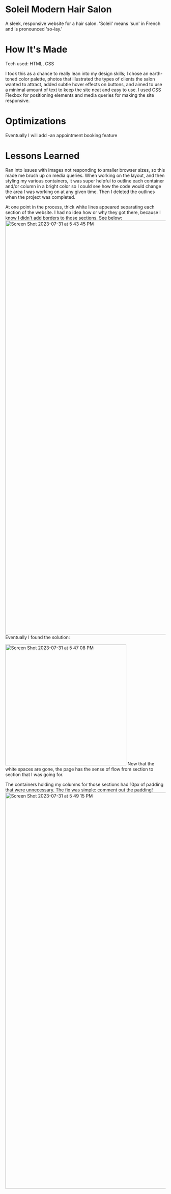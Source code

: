 # Soleil Modern Hair Salon
A sleek, responsive website for a hair salon. 'Soleil' means 'sun' in French and is pronounced 'so-lay.'

# How It's Made
Tech used: HTML, CSS

I took this as a chance to really lean into my design skills; I chose an earth-toned color palette, photos that illustrated the types of clients the 
salon wanted to attract, added subtle hover effects on buttons, and aimed to use a minimal amount of text to keep the site neat and easy to use.
I used CSS Flexbox for positioning elements and media queries for making the site responsive. 

# Optimizations
Eventually I will add
-an appointment booking feature

# Lessons Learned
Ran into issues with images not responding to smaller browser sizes, so this made me brush up on media queries.
When working on the layout, and then styling my various containers, it was super helpful to outline each container and/or column in a bright color
so I could see how the code would change the area I was working on at any given time. Then I deleted the outlines when the project was completed.

At one point in the process, thick white lines appeared separating each section of the website. I had no idea how or why they got there, because I know I didn't add borders to those sections. See below:
 <img width="1300" alt="Screen Shot 2023-07-31 at 5 43 45 PM" src="https://github.com/efeld2015/efeld2015-hair-salon/assets/114758367/eb69f2b5-16f2-44db-a4b6-9283d47cb4c6">
Eventually I found the solution: 

<img width="380" alt="Screen Shot 2023-07-31 at 5 47 08 PM" src="https://github.com/efeld2015/efeld2015-hair-salon/assets/114758367/bcc433f9-40a6-4a01-903b-489054cd8280">
Now that the white spaces are gone, the page has the sense of flow from section to section that I was going for.

The containers holding my columns for those sections had 10px of padding that were unnecessary. The fix was simple: comment out the padding!
<img width="1244" alt="Screen Shot 2023-07-31 at 5 49 15 PM" src="https://github.com/efeld2015/efeld2015-hair-salon/assets/114758367/744d4fe7-b4c7-43ce-888e-4331b5bbebfd">



